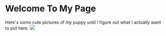 # Welcome To My Page

Here's some cute pictures of my puppy until I figure out what I actually want to put here.
![](https://www.instagram.com/p/CS5OnoCsD50/)